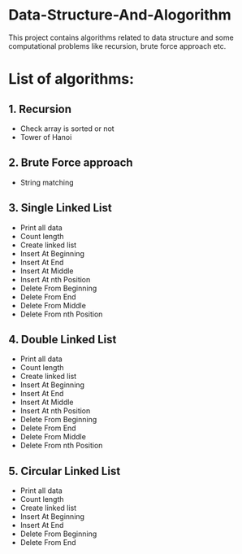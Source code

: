 # Data-Structure-And-Alogorithm
This project contains algorithms related to data structure and some computational problems like recursion, brute force approach etc.
# List of algorithms:
## 1. Recursion
  * Check array is sorted or not
  * Tower of Hanoi
## 2. Brute Force approach
  * String matching
## 3. Single Linked List
  * Print all data
  * Count length
  * Create linked list
  * Insert At Beginning
  * Insert At End
  * Insert At Middle
  * Insert At nth Position
  * Delete From Beginning
  * Delete From End
  * Delete From Middle
  * Delete From nth Position
  
## 4. Double Linked List
  * Print all data
  * Count length
  * Create linked list
  * Insert At Beginning
  * Insert At End
  * Insert At Middle
  * Insert At nth Position
  * Delete From Beginning
  * Delete From End
  * Delete From Middle
  * Delete From nth Position

## 5. Circular Linked List
  * Print all data
  * Count length
  * Create linked list
  * Insert At Beginning
  * Insert At End
  * Delete From Beginning
  * Delete From End
